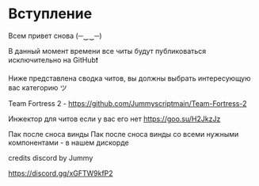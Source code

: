 
# Вступление
Всем привет снова (─‿‿─)

В данный момент времени все читы будут публиковаться исключительно на GitHub❗

Ниже представлена сводка читов, вы должны выбрать интересующую вас категорию ツ

Team Fortress 2 - https://github.com/Jummyscriptmain/Team-Fortress-2

Инжектор для читов если у вас его нет
https://goo.su/H2JkzJz



Пак после сноса винды
Пак после сноса винды со всеми нужными компонентами - в нашем дискорде

credits
discord by Jummy

https://discord.gg/xGFTW9kfP2
